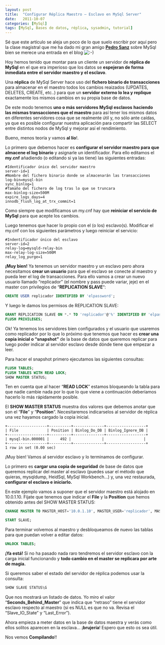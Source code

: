 ```yaml
---
layout: post
title:  "Configurar Réplica Maestro – Esclavo en MySql Server"
date:   2011-10-07
categories: [MySql]
tags: [MySql, Bases de datos, réplica, sysadmin, tutorial]
---
```

Sé que este artículo se aleja un poco de lo que suelo escribir por aquí pero la clase magistral que me ha dado mi gran amigo [**Pedro Sanz**](https://twitter.com/#!/MurielSG1 "El Twitter de Pedro") sobre MySql bien se merece una entrada en el blog ![:-)](http://www.compilando.es/wp-includes/images/smilies/simple-smile.png)

Hoy hemos tenido que montar para un cliente un servidor de **réplica de MySql** en el que era imperioso que los datos se **espejeran de forma inmediata entre el servidor maestro y el esclavo**.

Una **réplica** de MySql Server hace uso del **fichero binario de transacciones** para almacenar en el maestro todos los cambios reaizados (UPDATES, DELETES, CREATE, etc..) para que un **servidor externo lo lea y replique** exactamente los mismos cambios en su propia base de datos.

De este modo tenemos **uno o más servidores MySql esclavos** **haciendo las mismas transacciones que el maestro** para así tener los mismos datos en diferentes servidores cosa que se realmente útil y, no sólo ante caídas, ya que es posible configurar nuestra aplicación para compartir las SELECT entre distintos nodos de MySql y mejorar así el rendimiento.

Bueno, menos teoría y vamos **al lío**!.

Lo primero que debemos hacer es **configurar el servidor maestro para que almacene el log binario** y asignarle un identificador. Para ello editamos el **my.cnf** añadiendo (o editando si ya las tiene) las siguientes entradas:

```
#Identificador único del servidor maestro
server-id=1
#Nombre del fichero binario donde se almacenarán las transacciones
log-bin=mysql-bin
sync_binlog=1
#Tamaño del fichero de log tras lo que se truncara
max-binlog-size=500M
expire_logs_days=4
innodb_flush_log_at_trx_commit=1
```

Como siempre que modificamos un my.cnf hay que **reiniciar el servicio de MySql** para que acepte los cambios.

Luego tenemos que hacer lo propio con el (o los) esclavo(s). Modificar el my.cnf con los siguientes parámetros y luego reiniciar el servicio:

```
#Indentificador único del esclavo
server-id=2
relay-log=mysqld-relay-bin
max-relay-log-size=500M
relay_log_purge=1
```

**¡Muy bien!** Ya tenemos un servidor maestro y un esclavo pero ahora necesitamos **crear un usuario** para que el esclavo se conecte al maestro y pueda leer el log de transacciones. Para ello vamos a crear un nuevo usuario llamado “replicador” (el nombre y pass puede variar, jeje) en el master con privilegios de “**REPLICATION SLAVE**“:

```sql
CREATE USER replicador IDENTIFIED BY 'elpassword';
```

Y luego le damos los permisos de REPLICATION SLAVE:

```sql
GRANT REPLICATION SLAVE ON *.* TO 'replicador'@'%' IDENTIFIED BY 'elpassword';
FLUSH PRIVILEGES;
```

Ok! Ya tenemos los servidores bien configurados y el usuario que usaremos como replicador por lo que lo próximo que tenemos que hacer es **crear una copia inicial o “snapshot”** de la base de datos que queremos replicar para luego poder indicar al servidor esclavo desde dónde tiene que empezar a leer.

Para hacer el snapshot primero ejecutamos las siguientes consultas:

```sql
FLUSH TABLES;
FLUSH TABLES WITH READ LOCK;
SHOW MASTER STATUS;
```

Ten en cuenta que al hacer “**READ LOCK**” estamos bloqueando la tabla para que nadie cambie nada por lo que lo que viene a continuación deberíamos hacerlo lo más rápidamente posible.

El **SHOW MASTER STATUS** muestra dos valores que debemos anotar que son el “**File**” y “**Position**“. Necesitaremos indicarselos al servidor de réplica una vez hayamos cargado la copia inicial.

```
+------------------+----------+--------------+------------------+
| File             | Position | Binlog_Do_DB | Binlog_Ignore_DB |
+------------------+----------+--------------+------------------+
| mysql-bin.000001 |     492 |              |                  |
+------------------+----------+--------------+------------------+
1 row in set (0.00 sec)
```

¡Muy bien! Vamos al servidor esclavo y lo terminamos de configurar.

Lo primero es **cargar una copia de seguridad** de base de datos que queremos replicar del master al esclavo (puedes usar el método que quieras, mysqldump, HeidSql, MySql Workbench…) y, una vez restaurada, **configurar el esclavo e iniciarlo.**

En este ejemplo vamos a suponer que el servidor maestro está alojado en 10.0.1.10\. Fíjate que tenemos que indicar el **File** y la **Position** que hemos obtenido antes del SHOW MASTER STATUS:

```sql
CHANGE MASTER TO MASTER_HOST='10.0.1.10', MASTER_USER='replicador', MASTER_PASSWORD='elpassword', MASTER_LOG_FILE='mysql-bin.000001', MASTER_LOG_POS=492, MASTER_PORT=3306;

START SLAVE;
```

Para terminar volvemos al maestro y desbloqueamos de nuevo las tablas para que puedan volver a editar datos:

```sql
UNLOCK TABLES;
```

**¡Ya está!** Si no ha pasado nada raro tendremos el servidor esclavo con la carga inicial funcionando y **todo cambio en el master se replicara por arte de magia.**

Si queremos saber el estado del servidor de réplica podemos usar la consulta:

```sql
SHOW SLAVE STATUS\G
```

Que nos mostrará un listado de datos. Yo miro el valor “**Seconds_Behind_Master**” que indica que “retraso” tiene el servidor esclavo respecto al maestro (si es NULL es que no va. Revisa el “Slave_IO_State” y “Last_Error”).

Ahora empieza a meter datos en la base de datos maestra y verás como ellos solitos aparecen en la esclava… ¡**brujería**!
Espero que esto os sea útil.

Nos vemos **Compilando**!!